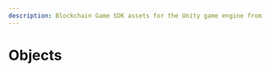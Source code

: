```yaml
---
description: Blockchain Game SDK assets for the Unity game engine from Heathen Engineering
---
```


# Objects

